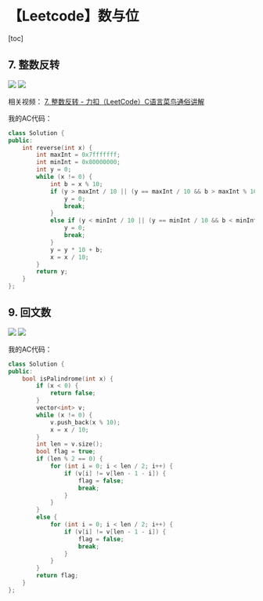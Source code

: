 # 【Leetcode】数与位



[toc]



## 7. 整数反转

![](D:\Notes\Leetcode\Leetcode.assets\7-1.png)
![](D:\Notes\Leetcode\Leetcode.assets\7-2.png)

相关视频：
[7. 整数反转 - 力扣（LeetCode）C语言菜鸟通俗讲解](https://www.bilibili.com/video/BV1UL411T7yK)

我的AC代码：

```c++
class Solution {
public:
	int reverse(int x) {
		int maxInt = 0x7fffffff;
		int minInt = 0x80000000;
		int y = 0;
		while (x != 0) {
			int b = x % 10;
			if (y > maxInt / 10 || (y == maxInt / 10 && b > maxInt % 10)) {
				y = 0;
				break;
			}
			else if (y < minInt / 10 || (y == minInt / 10 && b < minInt % 10)) {
				y = 0;
				break;
			}
			y = y * 10 + b;
			x = x / 10;
		}
		return y;
	}
};
```



## 9. 回文数

![](D:\Notes\Leetcode\Leetcode.assets\9-1.png)
![](D:\Notes\Leetcode\Leetcode.assets\9-2.png)

我的AC代码：

```c++
class Solution {
public:
	bool isPalindrome(int x) {
		if (x < 0) {
			return false;
		}
		vector<int> v;
		while (x != 0) {
			v.push_back(x % 10);
			x = x / 10;
		}
		int len = v.size();
		bool flag = true;
		if (len % 2 == 0) {
			for (int i = 0; i < len / 2; i++) {
				if (v[i] != v[len - 1 - i]) {
					flag = false;
					break;
				}
			}
		}
		else {
			for (int i = 0; i < len / 2; i++) {
				if (v[i] != v[len - 1 - i]) {
					flag = false;
					break;
				}
			}
		}
		return flag;
	}
};
```

